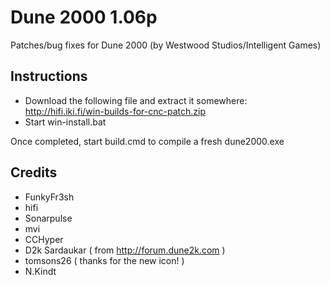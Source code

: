 Dune 2000 1.06p
================================================================================
Patches/bug fixes for Dune 2000 (by Westwood Studios/Intelligent Games)

Instructions
--------------------------------------------------------------------------------

 - Download the following file and extract it somewhere: http://hifi.iki.fi/win-builds-for-cnc-patch.zip
 - Start win-install.bat

Once completed, start build.cmd to compile a fresh dune2000.exe


Credits
--------------------------------------------------------------------------------
 - FunkyFr3sh
 - hifi
 - Sonarpulse
 - mvi
 - CCHyper
 - D2k Sardaukar ( from http://forum.dune2k.com )
 - tomsons26 ( thanks for the new icon! )
 - N.Kindt
 